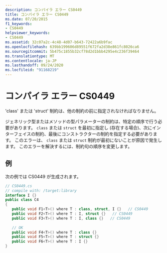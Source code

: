 ```yaml
---
description: コンパイラ エラー CS0449
title: コンパイラ エラー CS0449
ms.date: 07/20/2015
f1_keywords:
- CS0449
helpviewer_keywords:
- CS0449
ms.assetid: 32c07a2c-4c48-4d07-b643-72422a6b9fac
ms.openlocfilehash: 639bb199606d89551f672fa2d38e861fc8026ca6
ms.sourcegitcommit: 5b475c1855b32cf78d2d1bbb4295e4c236f39464
ms.translationtype: MT
ms.contentlocale: ja-JP
ms.lasthandoff: 09/24/2020
ms.locfileid: "91168219"
---
```

# <a name="compiler-error-cs0449"></a>コンパイラ エラー CS0449

'class' または 'struct' 制約は、他の制約の前に指定されなければなりません。  
  
 ジェネリック型またはメソッドの型パラメーターの制約は、特定の順序で行う必要があります。 `class` または `struct` を最初に指定し (存在する場合)、次にインターフェイスの制約、最後にコンストラクターの制約を指定する必要があります。 このエラーは、 `class` または `struct` 制約が最初にないことが原因で発生します。 このエラーを解決するには、制約句の順序を変更します。  
  
## <a name="example"></a>例  

 次の例では CS0449 が生成されます。  
  
```csharp  
// CS0449.cs  
// compile with: /target:library  
interface I {}  
public class C4
{  
   public void F1<T>() where T : class, struct, I {}   // CS0449  
   public void F2<T>() where T : I, struct {}   // CS0449  
   public void F3<T>() where T : I, class {}   // CS0449  
  
   // OK  
   public void F4<T>() where T : class {}  
   public void F5<T>() where T : struct {}  
   public void F6<T>() where T : I {}  
}  
```
